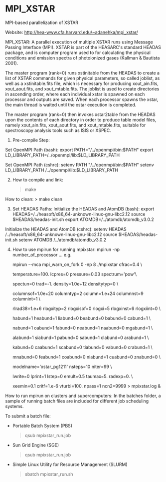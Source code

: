 # MPI_XSTAR
MPI-based parallelization of XSTAR

Website: http://hea-www.cfa.harvard.edu/~adanehka/mpi_xstar/

MPI_XSTAR: A parallel execution of multiple XSTAR runs using 
Message Passing Interface (MPI). XSTAR is part of the HEASARC's 
standard HEADAS package, and is computer program used to for
calculating the physical conditions and emission spectra of 
photoionized gases (Kallman & Bautista 2001).
 
The master program (rank=0) runs xstinitable from the HEADAS to 
create a list of XSTAR commands for given physical parameters, 
so called joblist, as well as a xstinitable.fits file, which is 
necessary for producing xout_ain.fits, xout_aout.fits, and 
xout_mtable.fits. The joblist is used to create directories in 
ascending order, where each individual xstar is spawned on each 
processor and outputs are saved. When each processor spawns the 
xstar, the main thread is waited until the xstar execution is 
completed.
 
The master program (rank=0) then invokes xstar2table from the 
HEADAS upon the contents of each directory in order to produce 
table model files, namely xout_ain.fits, xout_aout.fits, and 
xout_mtable.fits, suitable for spectroscopy analysis tools such 
as ISIS or XSPEC.

1. Pre-compile Step:

 Set OpenMPI Path (bash):
    export PATH="/../openmpi/bin:$PATH"
    export LD_LIBRARY_PATH=/../openmpi/lib:$LD_LIBRARY_PATH

 Set OpenMPI Path (cshrc):
    setenv PATH "/../openmpi/bin:$PATH"
    setenv LD_LIBRARY_PATH /../openmpi/lib:$LD_LIBRARY_PATH

2. How to compile and link:
     > make

 How to clean:
     > make  clean

3. Set HEADAS Paths:
 Initialize the HEADAS and AtomDB (bash):
    export HEADAS=/../heasoft/x86_64-unknown-linux-gnu-libc2.12
    source $HEADAS/headas-init.sh
    export ATOMDB=/../atomdb/atomdb_v3.0.2

 Initialize the HEADAS and AtomDB (cshrc):
    setenv HEADAS /../heasoft/x86_64-unknown-linux-gnu-libc2.12
    source $HEADAS/headas-init.sh
    setenv ATOMDB /../atomdb/atomdb_v3.0.2

4. How to use mpirun for running mpixstar:
    mpirun -np number_of_processor ... e.g.

    mpirun --mca mpi_warn_on_fork 0 -np 8 ./mpixstar cfrac=0.4 \

    temperature=100. lcpres=0 pressure=0.03 spectrum='pow'\

    spectun=0 trad=-1. density=1.0e+12 densitytyp=0 \

    columnsof=1.0e+20 columntyp=2 column=1.e+24 columnnst=9 columnint=1 \

    rlrad38=1.e+6 rlogxityp=2 rlogxisof=0 rlogxi=5 rlogxinst=6 rlogxiint=0 \

    habund=1 heabund=1 liabund=0 beabund=0 babund=0 cabund=1 \

    nabund=1 oabund=1 fabund=0 neabund=1 naabund=0 mgabund=1 \

    alabund=1 siabund=1 pabund=0 sabund=1 clabund=0 arabund=1 \

    kabund=0 caabund=1 scabund=0 tiabund=0 vabund=0 crabund=1 \

    mnabund=0 feabund=1 coabund=0 niabund=1 cuabund=0 znabund=0 \

    modelname='xstar_pg1211' nsteps=10 niter=99 \

    lwrite=0 lprint=1 lstep=0 emult=0.5 taumax=5. radexp=0. \

    xeemin=0.1 critf=1.e-6 vturbi=100. npass=1 ncn2=9999 > mpixstar.log &

How to run mpirun on clusters and supercomputers:
In the batches folder, a sample of running batch files are included 
for different job scheduling systems. 

To submit a batch file:

+ Portable Batch System (PBS)
     > qsub mpixstar_run.job

+ Sun Grid Engine (SGE)
     > qsub mpixstar_run.job

+ Simple Linux Utility for Resource Management (SLURM)
     > sbatch mpixstar_run.sh
